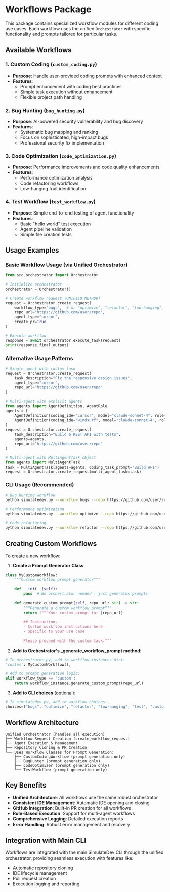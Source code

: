 # Workflows Package

This package contains specialized workflow modules for different coding use cases. Each workflow uses the unified `Orchestrator` with specific functionality and prompts tailored for particular tasks.

## Available Workflows

### 1. Custom Coding (`custom_coding.py`)
- **Purpose**: Handle user-provided coding prompts with enhanced context
- **Features**: 
  - Prompt enhancement with coding best practices
  - Simple task execution without enhancement
  - Flexible project path handling

### 2. Bug Hunting (`bug_hunting.py`)
- **Purpose**: AI-powered security vulnerability and bug discovery
- **Features**:
  - Systematic bug mapping and ranking
  - Focus on sophisticated, high-impact bugs
  - Professional security fix implementation

### 3. Code Optimization (`code_optimization.py`)
- **Purpose**: Performance improvements and code quality enhancements
- **Features**:
  - Performance optimization analysis
  - Code refactoring workflows
  - Low-hanging fruit identification

### 4. Test Workflow (`test_workflow.py`)
- **Purpose**: Simple end-to-end testing of agent functionality
- **Features**:
  - Basic "hello world" test execution
  - Agent pipeline validation
  - Simple file creation tests

## Usage Examples

### Basic Workflow Usage (via Unified Orchestrator)
```python
from src.orchestrator import Orchestrator

# Initialize orchestrator
orchestrator = Orchestrator()

# Create workflow request (UNIFIED METHOD)
request = Orchestrator.create_request(
    workflow_type="bugs",  # or "optimize", "refactor", "low-hanging", "test"
    repo_url="https://github.com/user/repo",
    agent_type="cursor",
    create_pr=True
)

# Execute workflow
response = await orchestrator.execute_task(request)
print(response.final_output)
```

### Alternative Usage Patterns
```python
# Single agent with custom task
request = Orchestrator.create_request(
    task_description="Fix the responsive design issues",
    agent_type="cursor",
    repo_url="https://github.com/user/repo"
)

# Multi-agent with explicit agents
from agents import AgentDefinition, AgentRole
agents = [
    AgentDefinition(coding_ide="cursor", model="claude-sonnet-4", role=AgentRole.CODER),
    AgentDefinition(coding_ide="windsurf", model="claude-sonnet-4", role=AgentRole.TESTER)
]
request = Orchestrator.create_request(
    task_description="Build a REST API with tests",
    agents=agents,
    repo_url="https://github.com/user/repo"
)

# Multi-agent with MultiAgentTask object
from agents import MultiAgentTask
task = MultiAgentTask(agents=agents, coding_task_prompt="Build API")
request = Orchestrator.create_request(multi_agent_task=task)
```

### CLI Usage (Recommended)
```bash
# Bug hunting workflow
python simulatedev.py --workflow bugs --repo https://github.com/user/repo --agent cursor

# Performance optimization
python simulatedev.py --workflow optimize --repo https://github.com/user/repo --agent windsurf

# Code refactoring
python simulatedev.py --workflow refactor --repo https://github.com/user/repo --agent cursor
```

## Creating Custom Workflows

To create a new workflow:

1. **Create a Prompt Generator Class**:
```python
class MyCustomWorkflow:
    """Custom workflow prompt generator"""
    
    def __init__(self):
        pass  # No orchestrator needed - just generates prompts
    
    def generate_custom_prompt(self, repo_url: str) -> str:
        """Generate a custom workflow prompt"""
        return f"""Your custom prompt for {repo_url}
        
        ## Instructions
        - Custom workflow instructions here
        - Specific to your use case
        
        Please proceed with the custom task."""
```

2. **Add to Orchestrator's _generate_workflow_prompt method**:
```python
# In orchestrator.py, add to workflow_instances dict:
'custom': MyCustomWorkflow(),

# Add to prompt generation logic:
elif workflow_type == 'custom':
    return workflow_instance.generate_custom_prompt(repo_url)
```

3. **Add to CLI choices** (optional):
```python
# In simulatedev.py, add to workflow choices:
choices=["bugs", "optimize", "refactor", "low-hanging", "test", "custom"]
```

## Workflow Architecture

```
Unified Orchestrator (handles all execution)
├── Workflow Request Creation (create_workflow_request)
├── Agent Execution & Management
├── Repository Cloning & PR Creation
└── Uses Workflow Classes for Prompt Generation:
    ├── CustomCodingWorkflow (prompt generation only)
    ├── BugHunter (prompt generation only)  
    ├── CodeOptimizer (prompt generation only)
    └── TestWorkflow (prompt generation only)
```

## Key Benefits

- **Unified Architecture**: All workflows use the same robust orchestrator
- **Consistent IDE Management**: Automatic IDE opening and closing
- **GitHub Integration**: Built-in PR creation for all workflows
- **Role-Based Execution**: Support for multi-agent workflows
- **Comprehensive Logging**: Detailed execution reports
- **Error Handling**: Robust error management and recovery

## Integration with Main CLI

Workflows are integrated with the main SimulateDev CLI through the unified orchestrator, providing seamless execution with features like:
- Automatic repository cloning
- IDE lifecycle management
- Pull request creation
- Execution logging and reporting 